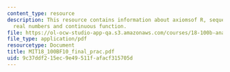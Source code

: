 ```yaml
---
content_type: resource
description: This resource contains information about axiomsof R, sequence of positive
  real numbers and continuous function.
file: https://ol-ocw-studio-app-qa.s3.amazonaws.com/courses/18-100b-analysis-i-fall-2010/9c37ddf215ec9e49511fafacf315705d_MIT18_100BF10_final_prac.pdf
file_type: application/pdf
resourcetype: Document
title: MIT18_100BF10_final_prac.pdf
uid: 9c37ddf2-15ec-9e49-511f-afacf315705d
---
```


